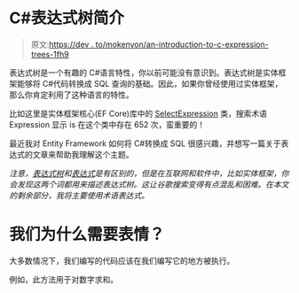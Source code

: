# C#表达式树简介

> 原文:[https://dev . to/mokenyon/an-introduction-to-c-expression-trees-1fh9](https://dev.to/mokenyon/an-introduction-to-c-expression-trees-1fh9)

表达式树是一个有趣的 C#语言特性，你以前可能没有意识到。表达式树是实体框架能够将 C#代码转换成 SQL 查询的基础。因此，如果你曾经使用过实体框架，那么你肯定利用了这种语言的特性。

比如这里是实体框架核心(EF Core)库中的 [SelectExpression](https://github.com/aspnet/EntityFrameworkCore/blob/release/3.0/src/EFCore.Relational/Query/SqlExpressions/SelectExpression.cs) 类，搜索术语 Expression 显示 is 在这个类中存在 652 次，蛮重要的！

最近我对 Entity Framework 如何将 C#转换成 SQL 很感兴趣，并想写一篇关于表达式的文章来帮助我理解这个主题。

*注意，[表达式树](https://docs.microsoft.com/en-us/dotnet/csharp/programming-guide/concepts/expression-trees/)和[表达式](https://docs.microsoft.com/en-us/dotnet/csharp/programming-guide/statements-expressions-operators/expressions)是有区别的，但是在互联网和软件中，比如实体框架，你会发现这两个词都用来描述表达式树。这让谷歌搜索变得有点混乱和困难。在本文的剩余部分，我将主要使用术语表达式。*

# [](#why-do-we-need-expressions)我们为什么需要表情？

大多数情况下，我们编写的代码应该在我们编写它的地方被执行。

例如，此方法用于对数字求和。